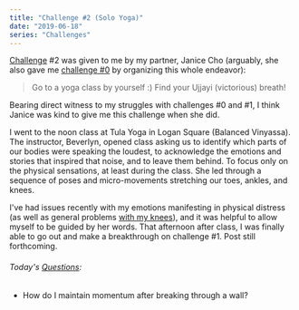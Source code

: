```yaml
---
title: "Challenge #2 (Solo Yoga)"
date: "2019-06-18"
series: "Challenges"
---
```


[Challenge](/blog/19/06/challenges/) #2 was given to me by my partner, Janice Cho (arguably, she also gave me [challenge #0](/blog/19/06/challenge-0/) by organizing this whole endeavor):

> Go to a yoga class by yourself :) Find your Ujjayi (victorious) breath!

Bearing direct witness to my struggles with challenges #0 and #1, I think Janice was kind to give me this challenge when she did.

I went to the noon class at Tula Yoga in Logan Square (Balanced Vinyassa). The instructor, Beverlyn, opened class asking us to identify which parts of our bodies were speaking the loudest, to acknowledge the emotions and stories that inspired that noise, and to leave them behind. To focus only on the physical sensations, at least during the class. She led through a sequence of poses and micro-movements stretching our toes, ankles, and knees.

I've had issues recently with my emotions manifesting in physical distress (as well as general problems [with my knees](/blog/19/06/unintended-consequences/)), and it was helpful to allow myself to be guided by her words. That afternoon after class, I was finally able to go out and make a breakthrough on challenge #1. Post still forthcoming.

<aside>
  <h6>Today's <a href="/blog/19/06/refining-questions/">Questions</a>:</h6>
  <ul>
    <li>How do I maintain momentum after breaking through a wall?</li>
  </ul>
</aside>
